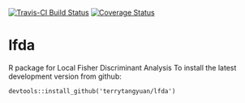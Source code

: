[![Travis-CI Build Status](https://travis-ci.org/terrytangyuan/lfda.svg?branch=master)](https://travis-ci.org/terrytangyuan/lfda)
[![Coverage Status](https://img.shields.io/coveralls/terrytangyuan/lfda.svg)](https://coveralls.io/r/terrytangyuan/lfda?branch=master)

# lfda
R package for Local Fisher Discriminant Analysis
To install the latest development version from github:
```{R}
devtools::install_github('terrytangyuan/lfda')
```
